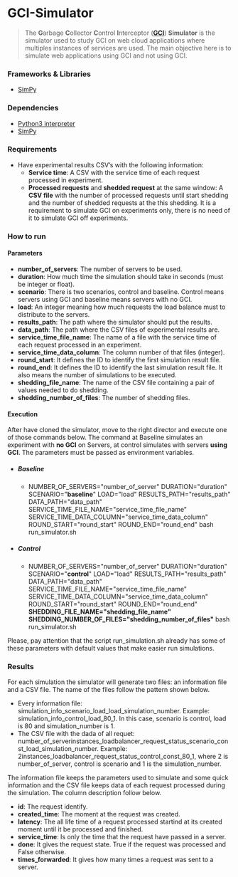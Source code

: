 GCI-Simulator
===
> The **G**arbage **C**ollector **C**ontrol **I**nterceptor (**[GCI](https://github.com/gcinterceptor/gci-go)**) **Simulator** 
is the simulator used to study GCI on web cloud applications where multiples instances 
of services are used. The main objective here is to simulate web applications using GCI and not using GCI.

### Frameworks & Libraries 
* [SimPy](https://simpy.readthedocs.io/en/latest/)

### Dependencies
* [Python3 interpreter](https://www.python.org/downloads/)
* [SimPy](https://simpy.readthedocs.io/en/latest/simpy_intro/installation.html)

### Requirements
* Have experimental results CSV’s with the following information: 
  * **Service time**: A CSV with the service time of each request processed in experiment. 
  * **Processed requests** and **shedded request** at the same window: A **CSV file** with the number of processed requests until start shedding and the number of shedded requests at the this shedding. It is a requirement to simulate GCI on experiments only, there is no need of it to simulate GCI off experiments.

### How to run
#### Parameters
* **number_of_servers**: The number of servers to be used.
* **duration**: How much time the simulation should take in seconds (must be integer or float).
* **scenario**: There is two scenarios, control and baseline. Control means servers using GCI and baseline means servers with no GCI.
* **load**: An integer meaning how much requests the load balance must to distribute to the servers.
* **results_path**: The path where the simulator should put the results.
* **data_path**: The path where the CSV files of experimental results are.
* **service_time_file_name**: The name of a file with the service time of each request processed in an experiment.
* **service_time_data_column**: The column number of that files (integer).
* **round_start**: It defines the ID to identify the first simulation result file.
* **round_end**: It defines the ID to identify the last simulation result file. It also means the number of simulations to be executed.
* **shedding_file_name**: The name of the CSV file containing a pair of values needed to do shedding. 
* **shedding_number_of_files**: The number of shedding files.

#### Execution
After have cloned the simulator, move to the right director and execute one of those commands below. The command at Baseline simulates an experiment with **no GCI** on Servers, at control simulates with servers **using GCI**. The parameters must be passed as environment variables.

* ##### **Baseline**
  * NUMBER_OF_SERVERS="number_of_server" DURATION="duration" SCENARIO="**baseline**" LOAD="load" RESULTS_PATH="results_path" DATA_PATH="data_path" SERVICE_TIME_FILE_NAME="service_time_file_name" SERVICE_TIME_DATA_COLUMN="service_time_data_column" ROUND_START="round_start" ROUND_END="round_end" bash run_simulator.sh  
* ##### **Control**
  * NUMBER_OF_SERVERS="number_of_server" DURATION="duration" SCENARIO="**control**" LOAD="load" RESULTS_PATH="results_path" DATA_PATH="data_path" SERVICE_TIME_FILE_NAME="service_time_file_name" SERVICE_TIME_DATA_COLUMN="service_time_data_column" ROUND_START="round_start" ROUND_END="round_end" **SHEDDING_FILE_NAME="shedding_file_name" SHEDDING_NUMBER_OF_FILES="shedding_number_of_files"** bash run_simulator.sh  

Please, pay attention that the script run_simulation.sh already has some of these parameters with default values that make easier run simulations. 

### Results
For each simulation the simulator will generate two files: an information file and a CSV file. The name of the files follow the pattern shown below.
* Every information file: simulation_info_scenario_load_load_simulation_number. Example:  simulation_info_control_load_80_1. In this case, scenario is control, load is 80 and simulation_number is 1. 
* The CSV file with the dada of all requet: number_of_serverinstances_loadbalancer_request_status_scenario_const_load_simulation_number. Example: 2instances_loadbalancer_request_status_control_const_80_1, where 2 is number_of_server, control is scenario and 1 is the simulation_number.

The information file keeps the parameters used to simulate and some quick information and the CSV file keeps data of each request processed during the simulation. The column description follow below. 
* **id**: The request identify.
* **created_time**: The moment at the request was created.
* **latency**: The all life time of a request processed startind at its created moment until it be processed and finished.
* **service_time**: Is only the time that the request have passed in a server. 
* **done**: It gives the request state. True if the request was processed and False otherwise. 
* **times_forwarded**: It gives how many times a request was sent to a server.
